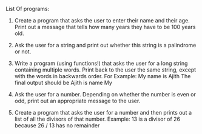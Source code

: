 List Of programs:

1. Create a program that asks the user to enter their name and their age. Print out a message 
that tells how many years they have to be 100 years old.

2. Ask the user for a string and print out whether this string is a palindrome or not.

3. Write a program (using functions!) that asks the user for a long string containing multiple 
words. Print back to the user the same string, except with the words in backwards order.
 For Example: My name is Ajith
 The final output should be Ajith is name My
 
 4. Ask the user for a number. Depending on whether the number is even or odd, print out 
an appropriate message to the user.

 5. Create a program that asks the user for a number and then prints out a list of all the 
divisors of that number.
 Example: 13 is a divisor of 26 because 26 / 13 has no remainder
